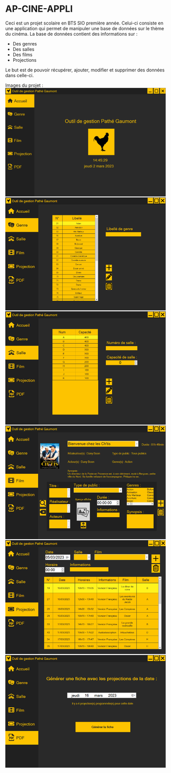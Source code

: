 ﻿# AP-CINE-APPLI
Ceci est un projet scolaire en BTS SIO première année.
Celui-ci consiste en une application qui permet de manipuler une base de données sur le thème du cinéma.
La base de données contient des informations sur :
- Des genres
- Des salles
- Des films
- Projections

Le but est de pouvoir récupérer, ajouter, modifier et supprimer des données dans celle-ci.

Images du projet :
![](imagesProjet/preview_home.png)
![](imagesProjet/preview_genre.png)
![](imagesProjet/preview_salle.png)
![](imagesProjet/preview_film.png)
![](imagesProjet/preview_projection.png)
![](imagesProjet/preview_pdf.png)
